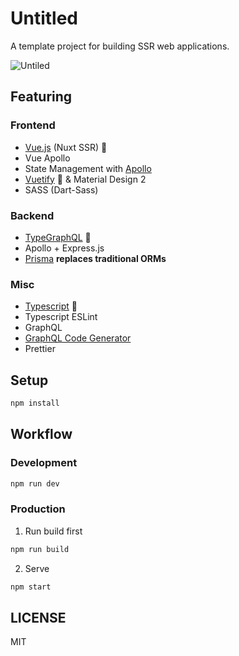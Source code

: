 # Untitled

A template project for building SSR web applications.

![Untiled](https://user-images.githubusercontent.com/15667259/59566463-cf574380-908a-11e9-80c7-7277c9548bc5.png)

## Featuring

### Frontend
- [Vue.js](https://vuejs.org/) (Nuxt SSR) 💚
- Vue Apollo
- State Management with [Apollo](https://www.apollographql.com/docs/link/links/state/)
- [Vuetify](https://next.vuetifyjs.com) 💄 & Material Design 2
- SASS (Dart-Sass)

### Backend
- [TypeGraphQL](https://typegraphql.ml) 💜
- Apollo + Express.js
- [Prisma](https://www.prisma.io/) **replaces traditional ORMs**

### Misc
- [Typescript](http://typescriptlang.org/) 💙
- Typescript ESLint
- GraphQL
- [GraphQL Code Generator](https://graphql-code-generator.com/)
- Prettier

## Setup

```bash
npm install
```

## Workflow

### Development

```bash
npm run dev
```

### Production

1. Run build first

```bash
npm run build
```

2. Serve

```bash
npm start
```

## LICENSE

MIT

